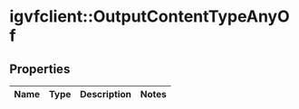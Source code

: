 # igvfclient::OutputContentTypeAnyOf


## Properties
Name | Type | Description | Notes
------------ | ------------- | ------------- | -------------


